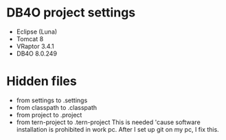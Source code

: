 # DB4O project settings
- Eclipse (Luna)
- Tomcat 8
- VRaptor 3.4.1
- DB4O 8.0.249

# Hidden files
- from settings to .settings
- from classpath to .classpath
- from project to .project
- from tern-project to .tern-project
This is needed 'cause software installation is prohibited in work pc.
After I set up git on my pc, I fix this.
